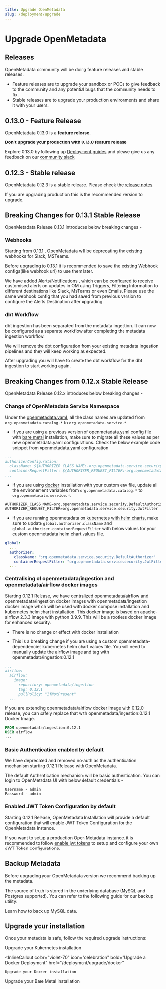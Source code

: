 ```yaml
---
title: Upgrade OpenMetadata
slug: /deployment/upgrade
---
```


# Upgrade OpenMetadata

## Releases

OpenMetadata community will be doing feature releases and stable releases. 

 - Feature releases are to upgrade your sandbox or POCs to give feedback to the community and any potential bugs that the community needs to fix.
 - Stable releases are to upgrade your production environments and share it with your users.

## 0.13.0 - Feature Release

OpenMetadata 0.13.0 is a **feature release**. 

**Don't upgrade your production with 0.13.0 feature release** 

Explore 0.13.0 by following up [Deployment guides](https://docs.open-metadata.org/deployment) and please give us any feedback on our [community slack](https://slack.open-metadata.org)


## 0.12.3 - Stable release
 
 OpenMetadata 0.12.3 is a stable release. Please check the [release notes](https://github.com/open-metadata/OpenMetadata/releases/tag/0.12.3-release) 

If you are upgrading production this is the recommended version to upgrade.
  

## Breaking Changes for 0.13.1 Stable Release

OpenMetadata Release 0.13.1 introduces below breaking changes -

### Webhooks

Starting from 0.13.1 , OpenMetadata will be deprecating the existing webhooks for Slack, MSTeams.

Before upgrading to 0.13.1 it is recommended to save the existing Webhook configs(like webhook url) to use them later.

We have added Alerts/Notifications , which can be configured to receive customised alerts on updates in OM using Triggers, Filtering Information to different destinations like Slack, MsTeams or even Emails.
Please use the same webhook config that you had saved from previous version to configure the Alerts Destination after upgrading.

### dbt Workflow

dbt ingestion has been separated from the metadata ingestion. It can now be configured as a separate workflow after completing the metadata ingestion workflow.

We will remove the dbt configuration from your existing metadata ingestion pipelines and they will keep working as expected.

After upgrading you will have to create the dbt workflow for the dbt ingestion to start working again.

## Breaking Changes from 0.12.x Stable Release

OpenMetadata Release 0.12.x introduces below breaking changes -

### Change of OpenMetadata Service Namespace

Under the [openmetadata.yaml](https://github.com/open-metadata/OpenMetadata/blob/main/conf/openmetadata.yaml), all the class names are updated from `org.openmetadata.catalog.*` to `org.openmetadata.service.*`.

- If you are using a previous version of openmetadata.yaml config file with [bare metal](/deployment/bare-metal) installation, make sure to migrate all these values as per new openmetadata.yaml configurations. Check the below example code snippet from openmetadata.yaml configuration

```yaml
...
authorizerConfiguration:
  className: ${AUTHORIZER_CLASS_NAME:-org.openmetadata.service.security.DefaultAuthorizer}
  containerRequestFilter: ${AUTHORIZER_REQUEST_FILTER:-org.openmetadata.service.security.JwtFilter}
...
```

- If you are using [docker](/deployment/docker) installation with your custom env file, update all the environement variables from `org.openmetadata.catalog.*` to `org.openmetadata.service.*`.

```
AUTHORIZER_CLASS_NAME=org.openmetadata.service.security.DefaultAuthorizer
AUTHORIZER_REQUEST_FILTER=org.openmetadata.service.security.JwtFilter
```

- If you are running openmetadata on [kubernetes with helm charts](/deployment/kubernetes), make sure to update `global.authorizer.className` and `global.authorizer.containerRequestFilter` with below values for your custom openmetadata helm chart values file.

```yaml
global:
  ...
  authorizer:
    className: "org.openmetadata.service.security.DefaultAuthorizer"
    containerRequestFilter: "org.openmetadata.service.security.JwtFilter"
  ...
```

### Centralising of openmetadata/ingestion and openmetadata/airflow docker images

Starting 0.12.1 Release, we have centralized openmetadata/airflow and openmetadata/ingestion docker images 
with openmetadata/ingestion docker image which will be used with docker compose installation and kubernetes helm chart installation. This docker image is based on apache-airflow 2.3.3 image with python 3.9.9. This will be a rootless docker image for enhanced security.

- There is no change or effect with docker installation

- This is a breaking change if you are using a custom openmetadata-dependencies kubernetes helm chart values file.
You will need to manually update the airflow image and tag with openmetadata/ingestion:0.12.1

```yaml
...
airflow:
  airflow:
    image:
      repository: openmetadata/ingestion
      tag: 0.12.1
      pullPolicy: "IfNotPresent"
  ...
```

<p>
If you are extending openmetadata/airflow docker image with 0.12.0 release, you can safely replace that with openmetadata/ingestion:0.12.1 Docker Image.
</p>

```Dockerfile
FROM openmetadata/ingestion:0.12.1
USER airflow
...
```

### Basic Authentication enabled by default

We have deprecated and removed no-auth as the authentication mechanism starting 0.12.1 Release with OpenMetadata.

The default Authentication mechanism will be basic authentication. You can login to OpenMetadata UI with below default credentials -

```
Username - admin
Password - admin
```

### Enabled JWT Token Configuration by default

Starting 0.12.1 Release, OpenMetadata Installation will provide a default configuration that will enable JWT Token Configuration for the OpenMetadata Instance.

If you want to setup a production Open Metadata instance, it is recommended to follow [enable jwt tokens](/deployment/security/enable-jwt-tokens) to setup and configure your own JWT Token configurations.

## Backup Metadata

Before upgrading your OpenMetadata version we recommend backing up the metadata.

The source of truth is stored in the underlying database (MySQL and Postgres supported). You can refer
to the following guide for our backup utility:

<InlineCalloutContainer>
  <InlineCallout
    color="violet-70"
    icon="luggage"
    bold="Backup Metadata"
    href="/deployment/backup-restore-metadata"
  >
    Learn how to back up MySQL data.
  </InlineCallout>
</InlineCalloutContainer>

## Upgrade your installation

Once your metadata is safe, follow the required upgrade instructions:

<InlineCalloutContainer>
  <InlineCallout
    color="violet-70"
    icon="fit_screen"
    bold="Upgrade a Kubernetes Deployment"
    href="/deployment/upgrade/kubernetes"
  >
    Upgrade your Kubernetes installation
  </InlineCallout>

  <InlineCallout
    color="violet-70"
    icon="celebration"
    bold="Upgrade a Docker Deployment"
    href="/deployment/upgrade/docker"
  >
    Upgrade your Docker installation
  </InlineCallout>
  <InlineCallout
    color="violet-70"
    icon="storage"
    bold="Upgrade a Bare Metal Deployment"
    href="/deployment/upgrade/bare-metal"
  >
    Upgrade your Bare Metal installation
  </InlineCallout>
</InlineCalloutContainer>

